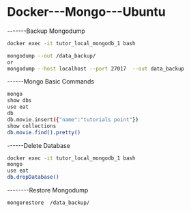 # Docker---Mongo---Ubuntu

-------Backup Mongodump 
```bash
docker exec -it tutor_local_mongodb_1 bash

mongodump --out /data_backup/ 
or
mongodump --host localhost --port 27017  --out data_backup

```

------Mongo Basic Commands 
```bash
mongo
show dbs
use eat
db
db.movie.insert({"name":"tutorials point"})
show collections
db.movie.find().pretty()
```

------Delete Database
```bash
docker exec -it tutor_local_mongodb_1 bash
mongo
use eat
db.dropDatabase()
```

--------Restore Mongodump
```bash
mongorestore  /data_backup/ 
```

